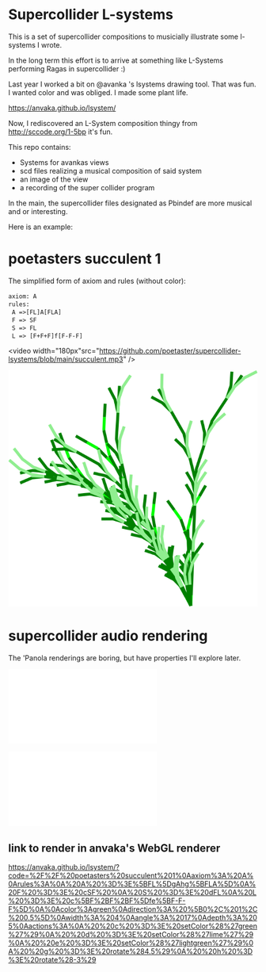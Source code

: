 # Supercollider L-systems
This is a set of supercollider compositions to musicially illustrate some l-systems I wrote.

In the long term this effort is to arrive at something like L-Systems performing Ragas in supercollider :)

Last year I worked a bit on @avanka 's lsystems drawing tool. That was fun. I wanted color and was obliged. I made some plant life.

https://anvaka.github.io/lsystem/

Now, I rediscovered an L-System composition thingy from http://sccode.org/1-5bp it's fun. 

This repo contains:
* Systems for avankas views
* scd files realizing a musical composition of said system
* an image of the view
* a recording of the super collider program

In the main, the supercollider files designated as Pbindef are more musical and or interesting.

Here is an example:

# poetasters succulent 1

The simplified form of axiom and rules (without color):

```
axiom: A
rules:
 A =>[FL]A[FLA]
 F => SF 
 S => FL
 L => [F+F+F]f[F-F-F]

```

<video width="180px"src="https://github.com/poetaster/supercollider-lsystems/blob/main/succulent.mp3" />


![Succulent](succulent.svg)


# supercollider audio rendering

The 'Panola renderings are boring, but have properties I'll explore later.

![Succulent Supercollider](succulent.scd)

![Succulent Supercollider 2 Panola](succulent-2.scd)

## link to render  in anvaka's WebGL renderer

https://anvaka.github.io/lsystem/?code=%2F%2F%20poetasters%20succulent%201%0Aaxiom%3A%20A%0Arules%3A%0A%20A%20%3D%3E%5BFL%5DgAhg%5BFLA%5D%0A%20F%20%3D%3E%20cSF%20%0A%20S%20%3D%3E%20dFL%0A%20L%20%3D%3E%20c%5BF%2BF%2BF%5Dfe%5BF-F-F%5D%0A%0Acolor%3Agreen%0Adirection%3A%20%5B0%2C%201%2C%200.5%5D%0Awidth%3A%204%0Aangle%3A%2017%0Adepth%3A%205%0Aactions%3A%0A%20%20c%20%3D%3E%20setColor%28%27green%27%29%0A%20%20d%20%3D%3E%20setColor%28%27lime%27%29%0A%20%20e%20%3D%3E%20setColor%28%27lightgreen%27%29%0A%20%20g%20%3D%3E%20rotate%284.5%29%0A%20%20h%20%3D%3E%20rotate%28-3%29


